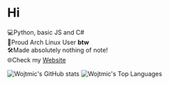 # Hi

💻Python, basic JS and C#<br />
🐧Proud Arch Linux User **btw**<br />
🛠️Made absolutely nothing of note!<br />
🌐Check my [Website](https://wojtmic.dev/)

![Wojtmic's GitHub stats](https://github-readme-stats.vercel.app/api?username=wojtmic&theme=transparent&show_icons=true&hide_border=true) ![Wojtmic's Top Languages](https://github-readme-stats.vercel.app/api/top-langs/?username=wojtmic&theme=transparent&show_icons=true&hide_border=true&layout=donut)
